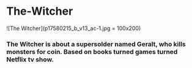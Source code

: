 # The-Witcher

![The Witcher](p17580215_b_v13_ac-1.jpg = 100x200)


### The Witcher is about a supersolder named Geralt, who kills monsters for coin. Based on books turned games turned Netflix tv show.
